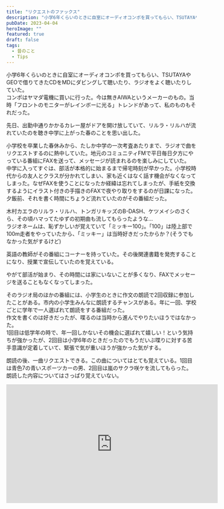 ```yaml
---
title: "リクエストのファックス"
description: "小学6年くらいのときに自室にオーディオコンポを買ってもらい、TSUTAYAやGEOで借りてきたCDをMDにダビングして聴いたり、ラジオをよく聴いたりしていた。"
pubDate: 2023-04-04
heroImage: ""
featured: true
draft: false
tags: 
  - 昔のこと
  - Tips
---
```


小学6年くらいのときに自室にオーディオコンポを買ってもらい、TSUTAYAやGEOで借りてきたCDをMDにダビングして聴いたり、ラジオをよく聴いたりしていた。  
コンポはヤマダ電機に買いに行った。今は無きAIWAというメーカーのもの。当時「フロントのモニターがレインボーに光る」トレンドがあって、私のものもそれだった。

先日、出勤中通りかかるカレー屋がドアを開け放していて、リルラ・リルハが流れていたのを聴き中学に上がった春のことを思い出した。

小学校を卒業した春休みから、たしか中学の一次考査あたりまで、ラジオで曲をリクエストするのに熱中していた。地元のコミュニティFMで平日毎日夕方にやっている番組にFAXを送って、メッセージが読まれるのを楽しみにしていた。  
中学に入ってすぐは、部活が本格的に始まるまで帰宅時刻が早かった。小学校時代からの友人とクラスが分かれてしまい、家も近くはなく話す機会がなくなってしまった。なぜFAXを使うことになったか経緯は忘れてしまったが、手紙を交換するようにイラスト付きの手描きのFAXで夜やり取りをするのが日課になった。夕飯前、それを書く時間にちょうど流れていたのがその番組だった。

木村カエラのリルラ・リルハ、トンガリキッズのB-DASH、ケツメイシのさくら、その頃ハマってたゆずの初期曲も流してもらったような…  
ラジオネームは、恥ずかしいが覚えていて「ミッキー100」。「100」は陸上部で100m走者をやっていたから、「ミッキー」は当時好きだったからか？(そうでもなかった気がするけど)

英語の教師がその番組にコーナーを持っていた。その後関連書籍を発売することになり、授業で宣伝していたのを覚えている。

やがて部活が始まり、その時間には家にいないことが多くなり、FAXでメッセージを送ることもなくなってしまった。

そのラジオ局のほかの番組には、小学生のときに作文の朗読で2回収録に参加したことがある。市内の小学生みんなに朗読するチャンスがある。年に一回、学校ごとに学年で一人選ばれて朗読をする番組だった。  
作文を書くのは好きだったが、喋るのは当時から進んでやりたいほうではなかった。  
1回目は低学年の時で、年一回しかないその機会に選ばれて嬉しい！という気持ちが強かったが、2回目は小学6年のときだったのでもうだいぶ喋りに対する苦手意識が定着していて、緊張で気が重いほうが強かった気がする。

朗読の後、一曲リクエストできる。この曲についてはとても覚えている。1回目は青色7の青いスポーツカーの男、2回目は嵐のサクラ咲ケを流してもらった。朗読した内容についてはさっぱり覚えていない。

<iframe width="560" height="315" src="https://www.youtube.com/embed/IvCFyU5U300" title="YouTube video player" frameborder="0" allow="accelerometer; autoplay; clipboard-write; encrypted-media; gyroscope; picture-in-picture; web-share" allowfullscreen></iframe>
